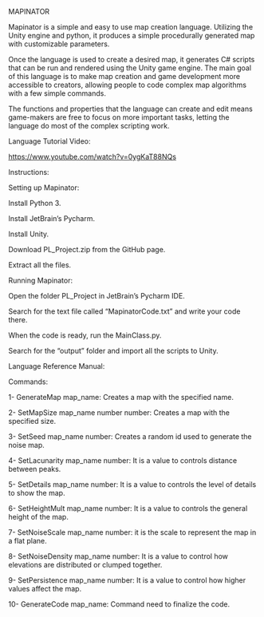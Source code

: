 MAPINATOR

Mapinator is a simple and easy to use map creation language. Utilizing the Unity engine and python, it produces a simple procedurally generated map with customizable parameters. 

Once the language is used to create a desired map, it generates C# scripts that can be run and rendered using the Unity game engine. 
The main goal of this language is to make map creation and game development more accessible to creators, allowing people to code complex map algorithms with a few simple commands. 

The functions and properties that the language can create and edit means game-makers are free to focus on more important tasks, letting the language do most of the complex scripting work.

Language Tutorial Video: 

https://www.youtube.com/watch?v=0ygKaT88NQs

Instructions:

Setting up Mapinator: 

Install Python 3.

Install JetBrain’s Pycharm. 

Install Unity. 

Download PL_Project.zip from the GitHub page.

Extract all the files.

Running Mapinator: 

Open the folder PL_Project in JetBrain’s Pycharm IDE. 

Search for the text file called “MapinatorCode.txt” and write your code there. 

When the code is ready, run the MainClass.py.

Search for the “output” folder and import all the scripts to Unity. 

Language Reference Manual: 

Commands: 

1- GenerateMap map_name: Creates a map with the specified name.

2- SetMapSize map_name number number: Creates a map with the specified size. 

3- SetSeed map_name number: Creates a random id used to generate the noise map. 

4- SetLacunarity map_name number: It is a value to controls distance between peaks. 

5- SetDetails map_name number: It is a value to controls the level of details to show the map. 

6- SetHeightMult map_name number: It is a value to controls the general height of the map.

7- SetNoiseScale map_name number: it is the scale to represent the map in a flat plane.

8- SetNoiseDensity map_name number: It is a value to control how elevations are distributed or clumped together.

9- SetPersistence map_name number: It is a value to control how higher values affect the map.

10- GenerateCode map_name: Command need to finalize the code.
